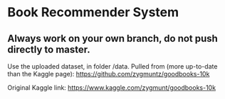 # Book Recommender System

## Always work on your own branch, do not push directly to master.
Use the uploaded dataset, in folder /data. Pulled from (more up-to-date than the Kaggle page): https://github.com/zygmuntz/goodbooks-10k

Original Kaggle link: https://www.kaggle.com/zygmunt/goodbooks-10k

